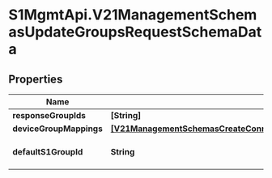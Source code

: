 # S1MgmtApi.V21ManagementSchemasUpdateGroupsRequestSchemaData

## Properties
Name | Type | Description | Notes
------------ | ------------- | ------------- | -------------
**responseGroupIds** | **[String]** | Responsegroupids | 
**deviceGroupMappings** | [**[V21ManagementSchemasCreateConnectionRequestSchemaDataDeviceGroupMappings]**](V21ManagementSchemasCreateConnectionRequestSchemaDataDeviceGroupMappings.md) | Devicegroupmappings | 
**defaultS1GroupId** | **String** | Defaults1groupid | [optional] [default to 'null']


